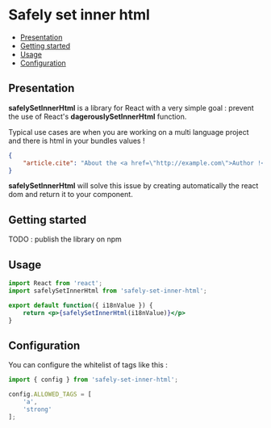 # Safely set inner html

- [Presentation](#presentation)
- [Getting started](#getting-started)
- [Usage](#usage)
- [Configuration](#configuration)

## Presentation

**safelySetInnerHtml** is a library for React with a very simple goal : prevent the use
of React's **dagerouslySetInnerHtml** function.

Typical use cases are when you are working on a multi language project and there is html
in your bundles values !

```json
{
    "article.cite": "About the <a href=\"http://example.com\">Author !</a>"
}
```

**safelySetInnerHtml** will solve this issue by creating automatically the react dom and return
it to your component.

## Getting started

TODO : publish the library on npm

## Usage

```jsx
import React from 'react';
import safelySetInnerHtml from 'safely-set-inner-html';

export default function({ i18nValue }) {
    return <p>{safelySetInnerHtml(i18nValue)}</p>
}
```

## Configuration

You can configure the whitelist of tags like this :

```js
import { config } from 'safely-set-inner-html';

config.ALLOWED_TAGS = [
    'a',
    'strong'
];
```
